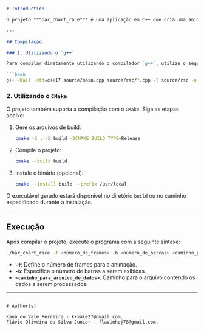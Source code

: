 ```markdown
# Introduction

O projeto **"bar_chart_race"** é uma aplicação em C++ que cria uma animação de gráfico de barras a partir de um conjunto de dados. O programa lê os dados de um arquivo de entrada, processa e armazena essas informações na memória, e então gera uma animação que mostra a evolução dos dados ao longo do tempo. A aplicação permite a personalização de parâmetros, como o número de frames e o número de barras exibidas na animação, proporcionando uma visualização dinâmica e interativa dos dados.

---

## Compilação

### 1. Utilizando o `g++`

Para compilar diretamente utilizando o compilador `g++`, utilize o seguinte comando:

```bash
g++ -Wall -std=c++17 source/main.cpp source/rsc/*.cpp -I source/rsc -o bar_chart_race
```

### 2. Utilizando o `CMake`

O projeto também suporta a compilação com o `CMake`. Siga as etapas abaixo:

1. Gere os arquivos de build:
   ```bash
   cmake -S . -B build -DCMAKE_BUILD_TYPE=Release
   ```

2. Compile o projeto:
   ```bash
   cmake --build build
   ```

3. Instale o binário (opcional):
   ```bash
   cmake --install build --prefix /usr/local
   ```

O executável gerado estará disponível no diretório `build` ou no caminho especificado durante a instalação.

---

## Execução

Após compilar o projeto, execute o programa com a seguinte sintaxe:

```bash
./bar_chart_race -f <número_de_frames> -b <número_de_barras> <caminho_para_arquivo_de_dados>
```

- **`-f`**: Define o número de frames para a animação.
- **`-b`**: Especifica o número de barras a serem exibidas.
- **`<caminho_para_arquivo_de_dados>`**: Caminho para o arquivo contendo os dados a serem processados.

---
```

# Author(s)

Kauã do Vale Ferreira - kkvale27@gmail.com.
Flávio Oliveira da Silva Junior - flavinhoj78@gmail.com.